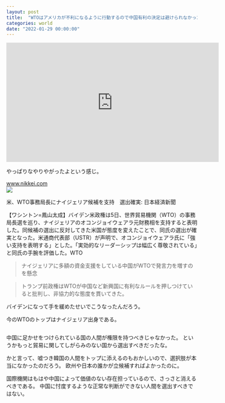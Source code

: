 ```yaml
---
layout: post
title:  "WTOはアメリカが不利になるように行動するので中国有利の決定は避けられなかっただろう"
categories: world
date: "2022-01-29 00:00:00"
---
```


<iframe width="560" height="315" src="https://www.youtube.com/embed/_YznxFSmmXc" title="YouTube video player" frameborder="0" allow="accelerometer; autoplay; clipboard-write; encrypted-media; gyroscope; picture-in-picture" allowfullscreen></iframe>

やっぱりなやりやがったよという感じ。


<div class="card">
  <a href="https://www.nikkei.com/article/DGXZQOGN0607L0W1A200C2000000/"></a>
  <div class="card__header">
    <a href="https://www.nikkei.com/article/DGXZQOGN0607L0W1A200C2000000/">www.nikkei.com</a>
  </div>
  <div class="card__image">
    <img src="https://article-image-ix.nikkei.com/https%3A%2F%2Fimgix-proxy.n8s.jp%2FDSXZQO0272459006022021000000-1.jpg?ixlib=js-2.3.2&auto=format%2Ccompress&ch=Width%2CDPR&q=45&fit=crop&bg=FFFFFF&w=1200&h=630&fp-x=0.47&fp-y=0.46&fp-z=1&crop=focalpoint&s=f9c5d0b83401621b4cd519d16000c075">
  </div>
  <div class="card__title">
    <p>米、WTO事務局長にナイジェリア候補を支持　選出確実: 日本経済新聞</p>
  </div>
  <div class="card__description">
    <p>【ワシントン=鳳山太成】バイデン米政権は5日、世界貿易機関（WTO）の事務局長選を巡り、ナイジェリアのオコンジョイウェアラ元財務相を支持すると表明した。同候補の選出に反対してきた米国が態度を変えたことで、同氏の選出が確実となった。米通商代表部（USTR）が声明で、オコンジョイウェアラ氏に「強い支持を表明する」とした。「実効的なリーダーシップは幅広く尊敬されている」と同氏の手腕を評価した。WTO</p>
  </div>
</div>


> ナイジェリアに多額の資金支援をしている中国がWTOで発言力を増すのを懸念

> トランプ前政権はWTOが中国など新興国に有利なルールを押しつけていると批判し、非協力的な態度を貫いてきた。

バイデンになって手を緩めたせいでこうなったんだろう。

今のWTOのトップはナイジェリア出身である。


<div class="card">
  <a href=""></a>
  <div class="card__header">
    <a href=""></a>
  </div>
  <div class="card__image">
    <img src="">
  </div>
  <div class="card__title">
    <p></p>
  </div>
  <div class="card__description">
    <p></p>
  </div>
</div>


中国に足かせをつけられている国の人間が権限を持つべきじゃなかった。
というかもっと貿易に関してしがらみのない国から選出すべきだったな。

かと言って、嘘つき韓国の人間をトップに添えるのもおかしいので、選択肢が本当になかったのだろう。
欧州や日本の誰かが立候補すればよかったのに。


国際機関はもはや中国によって価値のない存在担っているので、さっさと消えるべきである。
中国に忖度するような正常な判断ができない人間を選出すべきではない。
